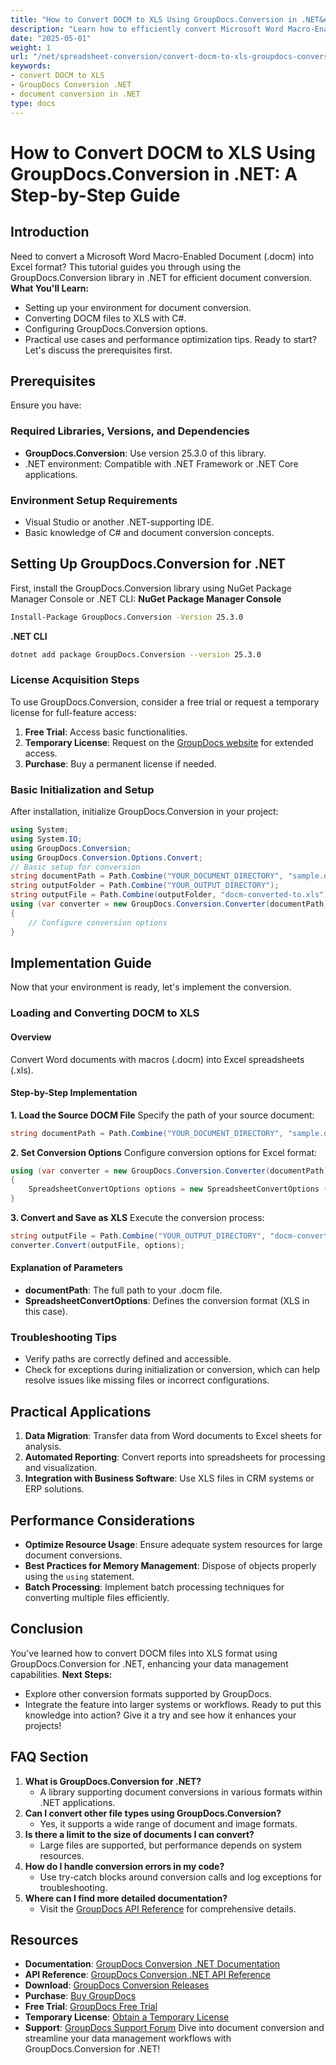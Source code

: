 ```yaml
---
title: "How to Convert DOCM to XLS Using GroupDocs.Conversion in .NET&#58; A Step-by-Step Guide"
description: "Learn how to efficiently convert Microsoft Word Macro-Enabled Documents (DOCM) to Excel spreadsheets (XLS) using the powerful GroupDocs.Conversion library in .NET."
date: "2025-05-01"
weight: 1
url: "/net/spreadsheet-conversion/convert-docm-to-xls-groupdocs-conversion-dotnet/"
keywords:
- convert DOCM to XLS
- GroupDocs Conversion .NET
- document conversion in .NET
type: docs
---
```

# How to Convert DOCM to XLS Using GroupDocs.Conversion in .NET: A Step-by-Step Guide
## Introduction
Need to convert a Microsoft Word Macro-Enabled Document (.docm) into Excel format? This tutorial guides you through using the GroupDocs.Conversion library in .NET for efficient document conversion.
**What You'll Learn:**
- Setting up your environment for document conversion.
- Converting DOCM files to XLS with C#.
- Configuring GroupDocs.Conversion options.
- Practical use cases and performance optimization tips.
Ready to start? Let's discuss the prerequisites first.
## Prerequisites
Ensure you have:
### Required Libraries, Versions, and Dependencies
- **GroupDocs.Conversion**: Use version 25.3.0 of this library.
- .NET environment: Compatible with .NET Framework or .NET Core applications.
### Environment Setup Requirements
- Visual Studio or another .NET-supporting IDE.
- Basic knowledge of C# and document conversion concepts.
## Setting Up GroupDocs.Conversion for .NET
First, install the GroupDocs.Conversion library using NuGet Package Manager Console or .NET CLI:
**NuGet Package Manager Console**
```bash
Install-Package GroupDocs.Conversion -Version 25.3.0
```
**.NET CLI**
```bash
dotnet add package GroupDocs.Conversion --version 25.3.0
```
### License Acquisition Steps
To use GroupDocs.Conversion, consider a free trial or request a temporary license for full-feature access:
1. **Free Trial**: Access basic functionalities.
2. **Temporary License**: Request on the [GroupDocs website](https://purchase.groupdocs.com/temporary-license/) for extended access.
3. **Purchase**: Buy a permanent license if needed.
### Basic Initialization and Setup
After installation, initialize GroupDocs.Conversion in your project:
```csharp
using System;
using System.IO;
using GroupDocs.Conversion;
using GroupDocs.Conversion.Options.Convert;
// Basic setup for conversion
string documentPath = Path.Combine("YOUR_DOCUMENT_DIRECTORY", "sample.docm");
string outputFolder = Path.Combine("YOUR_OUTPUT_DIRECTORY");
string outputFile = Path.Combine(outputFolder, "docm-converted-to.xls");
using (var converter = new GroupDocs.Conversion.Converter(documentPath))
{
    // Configure conversion options
}
```
## Implementation Guide
Now that your environment is ready, let's implement the conversion.
### Loading and Converting DOCM to XLS
#### Overview
Convert Word documents with macros (.docm) into Excel spreadsheets (.xls).
#### Step-by-Step Implementation
**1. Load the Source DOCM File**
Specify the path of your source document:
```csharp
string documentPath = Path.Combine("YOUR_DOCUMENT_DIRECTORY", "sample.docm");
```
**2. Set Conversion Options**
Configure conversion options for Excel format:
```csharp
using (var converter = new GroupDocs.Conversion.Converter(documentPath))
{
    SpreadsheetConvertOptions options = new SpreadsheetConvertOptions { Format = GroupDocs.Conversion.FileTypes.SpreadsheetFileType.Xls };
}
```
**3. Convert and Save as XLS**
Execute the conversion process:
```csharp
string outputFile = Path.Combine("YOUR_OUTPUT_DIRECTORY", "docm-converted-to.xls");
converter.Convert(outputFile, options);
```
#### Explanation of Parameters
- **documentPath**: The full path to your .docm file.
- **SpreadsheetConvertOptions**: Defines the conversion format (XLS in this case).
### Troubleshooting Tips
- Verify paths are correctly defined and accessible.
- Check for exceptions during initialization or conversion, which can help resolve issues like missing files or incorrect configurations.
## Practical Applications
1. **Data Migration**: Transfer data from Word documents to Excel sheets for analysis.
2. **Automated Reporting**: Convert reports into spreadsheets for processing and visualization.
3. **Integration with Business Software**: Use XLS files in CRM systems or ERP solutions.
## Performance Considerations
- **Optimize Resource Usage**: Ensure adequate system resources for large document conversions.
- **Best Practices for Memory Management**: Dispose of objects properly using the `using` statement.
- **Batch Processing**: Implement batch processing techniques for converting multiple files efficiently.
## Conclusion
You've learned how to convert DOCM files into XLS format using GroupDocs.Conversion for .NET, enhancing your data management capabilities. 
**Next Steps:**
- Explore other conversion formats supported by GroupDocs.
- Integrate the feature into larger systems or workflows.
Ready to put this knowledge into action? Give it a try and see how it enhances your projects!
## FAQ Section
1. **What is GroupDocs.Conversion for .NET?**
   - A library supporting document conversions in various formats within .NET applications.
2. **Can I convert other file types using GroupDocs.Conversion?**
   - Yes, it supports a wide range of document and image formats.
3. **Is there a limit to the size of documents I can convert?**
   - Large files are supported, but performance depends on system resources.
4. **How do I handle conversion errors in my code?**
   - Use try-catch blocks around conversion calls and log exceptions for troubleshooting.
5. **Where can I find more detailed documentation?**
   - Visit the [GroupDocs API Reference](https://reference.groupdocs.com/conversion/net/) for comprehensive details.
## Resources
- **Documentation**: [GroupDocs Conversion .NET Documentation](https://docs.groupdocs.com/conversion/net/)
- **API Reference**: [GroupDocs Conversion .NET API Reference](https://reference.groupdocs.com/conversion/net/)
- **Download**: [GroupDocs Conversion Releases](https://releases.groupdocs.com/conversion/net/)
- **Purchase**: [Buy GroupDocs](https://purchase.groupdocs.com/buy)
- **Free Trial**: [GroupDocs Free Trial](https://releases.groupdocs.com/conversion/net/)
- **Temporary License**: [Obtain a Temporary License](https://purchase.groupdocs.com/temporary-license/)
- **Support**: [GroupDocs Support Forum](https://forum.groupdocs.com/c/conversion/10)
Dive into document conversion and streamline your data management workflows with GroupDocs.Conversion for .NET!
